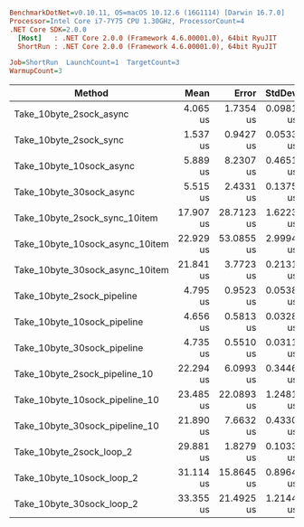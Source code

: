 ``` ini

BenchmarkDotNet=v0.10.11, OS=macOS 10.12.6 (16G1114) [Darwin 16.7.0]
Processor=Intel Core i7-7Y75 CPU 1.30GHz, ProcessorCount=4
.NET Core SDK=2.0.0
  [Host]   : .NET Core 2.0.0 (Framework 4.6.00001.0), 64bit RyuJIT
  ShortRun : .NET Core 2.0.0 (Framework 4.6.00001.0), 64bit RyuJIT

Job=ShortRun  LaunchCount=1  TargetCount=3  
WarmupCount=3  

```
|                          Method |      Mean |      Error |    StdDev |
|-------------------------------- |----------:|-----------:|----------:|
|         Take_10byte_2sock_async |  4.065 us |  1.7354 us | 0.0981 us |
|          Take_10byte_2sock_sync |  1.537 us |  0.9427 us | 0.0533 us |
|        Take_10byte_10sock_async |  5.889 us |  8.2307 us | 0.4651 us |
|        Take_10byte_30sock_async |  5.515 us |  2.4331 us | 0.1375 us |
|   Take_10byte_2sock_sync_10item | 17.907 us | 28.7123 us | 1.6223 us |
| Take_10byte_10sock_async_10item | 22.929 us | 53.0855 us | 2.9994 us |
| Take_10byte_30sock_async_10item | 21.841 us |  3.7723 us | 0.2131 us |
|      Take_10byte_2sock_pipeline |  4.795 us |  0.9523 us | 0.0538 us |
|     Take_10byte_10sock_pipeline |  4.656 us |  0.5813 us | 0.0328 us |
|     Take_10byte_30sock_pipeline |  4.735 us |  0.5510 us | 0.0311 us |
|   Take_10byte_2sock_pipeline_10 | 22.294 us |  6.0993 us | 0.3446 us |
|  Take_10byte_10sock_pipeline_10 | 23.485 us | 22.0893 us | 1.2481 us |
|  Take_10byte_30sock_pipeline_10 | 21.890 us |  7.6632 us | 0.4330 us |
|        Take_10byte_2sock_loop_2 | 29.881 us |  1.8279 us | 0.1033 us |
|       Take_10byte_10sock_loop_2 | 31.114 us | 15.8645 us | 0.8964 us |
|       Take_10byte_30sock_loop_2 | 33.355 us | 21.4925 us | 1.2144 us |
